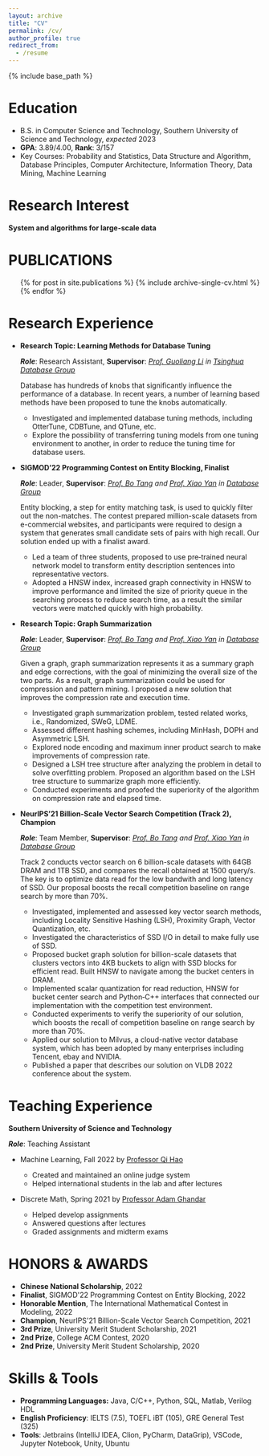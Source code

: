 ```yaml
---
layout: archive
title: "CV"
permalink: /cv/
author_profile: true
redirect_from:
  - /resume
---
```


{% include base_path %}

Education
======
* B.S. in Computer Science and Technology, Southern University of Science and Technology, _expected_ 2023
* **GPA**: 3.89/4.00, **Rank**: 3/157
* Key Courses: Probability and Statistics, Data Structure and Algorithm, Database Principles, Computer Architecture, Information Theory, Data Mining, Machine Learning

# Research Interest

**System and algorithms for large-scale data**

# PUBLICATIONS

  <ul>{% for post in site.publications %}
    {% include archive-single-cv.html %}
  {% endfor %}</ul>

Research Experience
======
* **Research Topic: Learning Methods for Database Tuning**

  ***Role***: Research Assistant, **Supervisor**: [*Prof. Guoliang Li*](http://dbgroup.cs.tsinghua.edu.cn/ligl/index.html) *in* [*Tsinghua Database Group*](http://dbgroup.cs.tsinghua.edu.cn/)

  Database has hundreds of knobs that significantly influence the performance of a database. In recent years, a number of learning based methods have been proposed to tune the knobs automatically.

  * Investigated and implemented database tuning methods, including OtterTune, CDBTune, and QTune, etc.
  * Explore the possibility of transferring tuning models from one tuning environment to another, in order to reduce the tuning time for database users.

* **SIGMOD’22 Programming Contest on Entity Blocking, Finalist**

  ***Role***: Leader, **Supervisor**: [*Prof. Bo Tang*](https://acm.sustech.edu.cn/btang/) *and* [*Prof. Xiao Yan*](https://cse.sustech.edu.cn/faculty/~yanx/) *in* [*Database Group*](https://dbgroup-sustech.github.io/)

  Entity blocking, a step for entity matching task, is used to quickly filter out the non-matches. The contest prepared million-scale datasets from e-commercial websites, and participants were required to design a system that generates small candidate sets of pairs with high recall. Our solution ended up with a finalist award.

  * Led a team of three students, proposed to use pre‑trained neural network model to transform entity description sentences into representative vectors.
  * Adopted a HNSW index, increased graph connectivity in HNSW to improve performance and limited the size of priority queue in the searching process to reduce search time, as a result the similar vectors were matched quickly with high probability.

* **Research Topic: Graph Summarization**

  ***Role***: Leader, **Supervisor**: [*Prof. Bo Tang*](https://acm.sustech.edu.cn/btang/) *and* [*Prof. Xiao Yan*](https://cse.sustech.edu.cn/faculty/~yanx/) *in* [*Database Group*](https://dbgroup-sustech.github.io/)

  Given a graph, graph summarization represents it as a summary graph and edge corrections, with the goal of minimizing the overall size of the two parts. As a result, graph summarization could be used for compression and pattern mining. I proposed a new solution that improves the compression rate and execution time.

  * Investigated graph summarization problem, tested related works, i.e., Randomized, SWeG, LDME.
  * Assessed different hashing schemes, including MinHash, DOPH and Asymmetric LSH.
  * Explored node encoding and maximum inner product search to make improvements of compression rate.
  * Designed a LSH tree structure after analyzing the problem in detail to solve overfitting problem. Proposed an algorithm based on the LSH tree structure to summarize graph more efficiently.
  * Conducted experiments and proofed the superiority of the algorithm on compression rate and elapsed time.

* **NeurIPS’21 Billion‑Scale Vector Search Competition (Track 2), Champion**

  ***Role***: Team Member, **Supervisor**: [*Prof. Bo Tang*](https://acm.sustech.edu.cn/btang/) *and* [*Prof. Xiao Yan*](https://cse.sustech.edu.cn/faculty/~yanx/) *in* [*Database Group*](https://dbgroup-sustech.github.io/)

  Track 2 conducts vector search on 6 billion-scale datasets with 64GB DRAM and 1TB SSD, and compares the recall obtained at 1500 query/s. The key is to optimize data read for the low bandwith and long latency of SSD. Our proposal boosts the recall competition baseline on range search by more than 70%.

  * Investigated, implemented and assessed key vector search methods, including Locality Sensitive Hashing (LSH), Proximity Graph, Vector Quantization, etc.
  * Investigated the characteristics of SSD I/O in detail to make fully use of SSD.
  * Proposed bucket graph solution for billion-scale datasets that clusters vectors into 4KB buckets to align with SSD blocks for efficient read. Built HNSW to navigate among the bucket centers in DRAM.
  * Implemented scalar quantization for read reduction, HNSW for bucket center search and Python‑C++ interfaces that connected our implementation with the competition test environment.
  * Conducted experiments to verify the superiority of our solution, which boosts the recall of competition baseline on range search by more than 70%.
  * Applied our solution to Milvus, a cloud-native vector database system, which has been adopted by many enterprises including Tencent, ebay and NVIDIA.
  * Published a paper that describes our solution on VLDB 2022 conference about the system.

# Teaching Experience

**Southern University of Science and Technology**

***Role***: Teaching Assistant

* Machine Learning, Fall 2022 by [Professor Qi Hao](https://cse.sustech.edu.cn/faculty/~haoq/)
  * Created and maintained an online judge system
  * Helped international students in the lab and after lectures

* Discrete Math, Spring 2021 by [Professor Adam Ghandar](https://adelaide.academia.edu/AdamGhandar)
  * Helped develop assignments
  * Answered questions after lectures
  * Graded assignments and midterm exams

# HONORS & AWARDS

* **Chinese National Scholarship**, 2022
* **Finalist**, SIGMOD'22 Programming Contest on Entity Blocking, 2022
* **Honorable Mention**, The International Mathematical Contest in Modeling, 2022
* **Champion**, NeurIPS'21 Billion-Scale Vector Search Competition, 2021
* **3rd Prize**, University Merit Student Scholarship, 2021
* **2nd Prize**, College ACM Contest, 2020
* **2nd Prize**, University Merit Student Scholarship, 2020

Skills & Tools
======

* **Programming Languages:** Java, C/C++, Python, SQL, Matlab, Verilog HDL
* **English Proficiency**: IELTS (7.5), TOEFL iBT (105), GRE General Test (325)
* **Tools**: Jetbrains (IntelliJ IDEA, Clion, PyCharm, DataGrip), VSCode, Jupyter Notebook, Unity, Ubuntu
